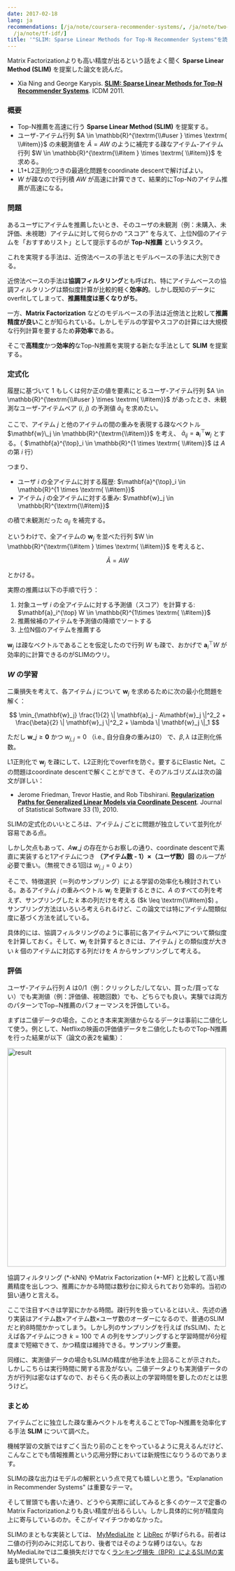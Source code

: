 ```yaml
---
date: 2017-02-18
lang: ja
recommendations: [/ja/note/coursera-recommender-systems/, /ja/note/two-decades-of-amazon-recommender/,
  /ja/note/tf-idf/]
title: '"SLIM: Sparse Linear Methods for Top-N Recommender Systems"を読んだ'
---
```


Matrix Factorizationよりも高い精度が出るという話をよく聞く **Sparse Linear Method (SLIM)** を提案した論文を読んだ。

- Xia Ning and George Karypis. **[SLIM: Sparse Linear Methods for Top-N Recommender Systems](http://glaros.dtc.umn.edu/gkhome/node/774)**. ICDM 2011.

### 概要

- Top-N推薦を高速に行う **Sparse Linear Method (SLIM)** を提案する。
- ユーザ-アイテム行列 $A \in \mathbb{R}^{\textrm{\\#user } \times \textrm{ \\#item}}$ の未観測値を $\tilde{A} = AW$ のように補完する疎なアイテム-アイテム行列 $W \in \mathbb{R}^{\textrm{\\#item } \times \textrm{ \\#item}}$ を求める。
- L1+L2正則化つきの最適化問題をcoordinate descentで解けばよい。
- $W$ が疎なので行列積 $AW$ が高速に計算できて、結果的にTop-Nのアイテム推薦が高速になる。

### 問題

あるユーザにアイテムを推薦したいとき、そのユーザの未観測（例：未購入、未評価、未視聴）アイテムに対して何らかの “スコア” を与えて、上位N個のアイテムを「おすすめリスト」として提示するのが **Top-N推薦** というタスク。

これを実現する手法は、近傍法ベースの手法とモデルベースの手法に大別できる。

近傍法ベースの手法は**協調フィルタリング**とも呼ばれ、特にアイテムベースの協調フィルタリングは類似度計算が比較的軽く**効率的**。しかし既知のデータにoverfitしてしまって、**推薦精度は悪くなりがち**。

一方、**Matrix Factorization** などのモデルベースの手法は近傍法と比較して**推薦精度が良い**ことが知られている。しかしモデルの学習やスコアの計算には大規模な行列計算を要するため**非効率**である。

そこで**高精度**かつ**効率的**なTop-N推薦を実現する新たな手法として **SLIM** を提案する。

### 定式化

履歴に基づいて 1 もしくは何か正の値を要素にとるユーザ-アイテム行列 $A \in \mathbb{R}^{\textrm{\\#user } \times \textrm{ \\#item}}$ があったとき、未観測なユーザ-アイテムペア ($i$, $j$) の予測値 $\tilde{a}_{ij}$ を求めたい。

ここで、アイテム $j$ と他のアイテムの間の重みを表現する疎なベクトル $\mathbf{w}\_j \in \mathbb{R}^{\textrm{\\#item}}$ を考え、 $\tilde{a}_{ij} = \mathbf{a}^{\top}_i \mathbf{w}_j$ とする。（ $\mathbf{a}^{\top}_i \in \mathbb{R}^{1 \times \textrm{ \\#item}}$ は $A$ の第 $i$ 行）

つまり、

- ユーザ $i$ の全アイテムに対する履歴: $\mathbf{a}^{\top}_i \in \mathbb{R}^{1 \times \textrm{ \\#item}}$
- アイテム $j$ の全アイテムに対する重み: $\mathbf{w}_j \in \mathbb{R}^{\textrm{\\#item}}$

の積で未観測だった $a_{ij}$ を補完する。

というわけで、全アイテムの $\mathbf{w}_j$ を並べた行列 $W \in \mathbb{R}^{\textrm{\\#item } \times \textrm{ \\#item}}$ を考えると、

$$
\tilde{A} = AW
$$

とかける。

実際の推薦は以下の手順で行う：

1. 対象ユーザ $i$ の全アイテムに対する予測値（スコア）を計算する:  $\mathbf{a}_i^{\top} W \in \mathbb{R}^{1\times \textrm{ \\#item}}$
2. 推薦候補のアイテムを予測値の降順でソートする
3. 上位N個のアイテムを推薦する

$\mathbf{w}_j$ は疎なベクトルであることを仮定したので行列 $W$ も疎で、おかげで $\mathbf{a}_i^{\top} W$ が効率的に計算できるのがSLIMのウリ。

### $W$ の学習

二乗損失を考えて、各アイテム $j$ について $\mathbf{w}_j$ を求めるために次の最小化問題を解く：

$$
\min_{\mathbf{w}_j} \frac{1}{2} \| \mathbf{a}_j - A\mathbf{w}_j \|^2_2 + \frac{\beta}{2} \| \mathbf{w}_j \|^2_2 + \lambda \| \mathbf{w}_j \|_1
$$

ただし $\mathbf{w}\_j \geq \mathbf{0}$ かつ $w_{j,j} = 0$ （i.e., 自分自身の重みは0） で、$\beta, \lambda$ は正則化係数。

L1正則化で $\mathbf{w}_j$ を疎にして、L2正則化でoverfitを防ぐ。要するにElastic Net。この問題はcoordinate descentで解くことができて、そのアルゴリズムは次の論文が詳しい：

- Jerome Friedman, Trevor Hastie, and Rob Tibshirani. **[Regularization Paths for Generalized Linear Models via Coordinate Descent](https://core.ac.uk/download/pdf/6287975.pdf)**. Journal of Statistical Software 33 (1), 2010. 

SLIMの定式化のいいところは、アイテム $j$ ごとに問題が独立していて並列化が容易である点。

しかし欠点もあって、$A\mathbf{w}\_j$ の存在からお察しの通り、coordinate descentで素直に実装すると1アイテムにつき **（アイテム数 - 1）×（ユーザ数）回** のループが必要で重い。（無視できる1回は $w_{j,j}=0$ より）

そこで、特徴選択（＝列のサンプリング）による学習の効率化も検討されている。あるアイテム $j$ の重みベクトル $\mathbf{w}_j$ を更新するときに、$A$ のすべての列を考えず、サンプリングした $k$ 本の列だけを考える ($k \leq \textrm{\\#item}$) 。サンプリング方法はいろいろ考えられるけど、この論文では特にアイテム間類似度に基づく方法を試している。

具体的には、協調フィルタリングのように事前に各アイテムペアについて類似度を計算しておく。そして、$\mathbf{w}_j$ を計算するときには、アイテム $j$ との類似度が大きい $k$ 個のアイテムに対応する列だけを $A$ からサンプリングして考える。

### 評価

ユーザ-アイテム行列 $A$ は0/1（例：クリックした/してない、買った/買ってない）でも実測値（例：評価値、視聴回数）でも、どちらでも良い。実験では両方のパターンでTop−N推薦のパフォーマンスを評価している。

まずは二値データの場合。このとき本来実測値からなるデータは事前に二値化して使う。例として、Netflixの映画の評価値データを二値化したものでTop-N推薦を行った結果が以下（論文の表2を編集）：

<img src="/images/slim/result.png" width=500 alt="result" />

協調フィルタリング (\*-kNN) やMatrix Factorization (\*-MF) と比較して高い推薦精度を出しつつ、推薦にかかる時間は数秒台に抑えられており効率的。当初の狙い通りと言える。

ここで注目すべきは学習にかかる時間。疎行列を扱っているとはいえ、先述の通り実装はアイテム数×アイテム数×ユーザ数のオーダーになるので、普通のSLIMだと約8時間かかってしまう。しかし列のサンプリングを行えば (fsSLIM)、たとえば各アイテムにつき $k=100$ で $A$ の列をサンプリングすると学習時間が6分程度まで短縮できて、かつ精度は維持できる。サンプリング重要。

同様に、実測値データの場合もSLIMの精度が他手法を上回ることが示された。しかしこちらは実行時間に関する言及がない。二値データよりも実測値データの方が行列は密なはずなので、おそらく先の表以上の学習時間を要したのだとは思うけど。

### まとめ

アイテムごとに独立した疎な重みベクトルを考えることでTop-N推薦を効率化する手法 **SLIM** について調べた。

機械学習の文脈ではすごく当たり前のことをやっているように見えるんだけど、こんなことでも情報推薦という応用分野においては新規性になりうるのであります。

SLIMの疎な出力はモデルの解釈という点で見ても嬉しいと思う。"Explanation in Recommender Systems" は重要なテーマ。

そして冒頭でも書いた通り、どうやら実際に試してみると多くのケースで定番のMatrix Factorizationよりも良い精度が出るらしい。しかし具体的に何が精度向上に寄与しているのか。そこがイマイチつかめなかった。

SLIMのまともな実装としては、 [MyMediaLite](https://github.com/zenogantner/MyMediaLite/blob/7ad02ca0b23a6f926e61d389ec820bd7eaa234b3/src/MyMediaLite/ItemRecommendation/LeastSquareSLIM.cs) と [LibRec](https://github.com/guoguibing/librec/blob/18176ed41027348ee2187d8686a1b2c0d4d39277/core/src/main/java/net/librec/recommender/cf/ranking/SLIMRecommender.java) が挙げられる。前者は二値の行列のみに対応しており、後者ではそのような縛りはない。なおMyMediaLiteでは二乗損失だけでなく[ランキング損失（BPR）によるSLIMの実装](https://github.com/zenogantner/MyMediaLite/blob/7ad02ca0b23a6f926e61d389ec820bd7eaa234b3/src/MyMediaLite/ItemRecommendation/BPRSLIM.cs)も提供している。